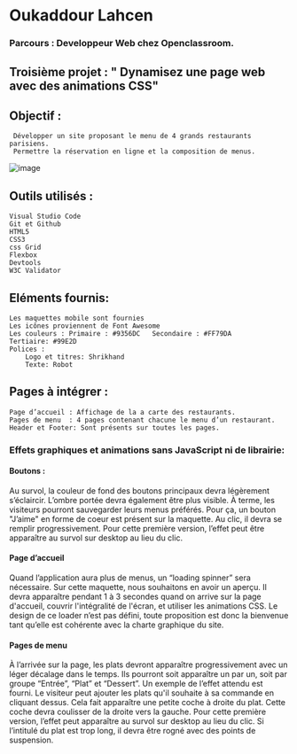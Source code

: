 # Oukaddour Lahcen
### Parcours : Developpeur Web chez Openclassroom.
## Troisième projet : " Dynamisez une page web avec des animations CSS"
## Objectif :
     Développer un site proposant le menu de 4 grands restaurants parisiens.
     Permettre la réservation en ligne et la composition de menus.
![image](https://user-images.githubusercontent.com/74596401/112172756-45d88c00-8bf5-11eb-82bd-e7479f576920.png)
## Outils utilisés :
    Visual Studio Code
    Git et Github
    HTML5
    CSS3
    css Grid
    Flexbox
    Devtools
    W3C Validator
## Eléments fournis: 
    Les maquettes mobile sont fournies
    Les icônes proviennent de Font Awesome
    Les couleurs : Primaire : #9356DC   Secondaire : #FF79DA     Tertiaire: #99E2D  
    Polices :
        Logo et titres: Shrikhand
        Texte: Robot 
## Pages à intégrer :
    Page d’accueil : Affichage de la a carte des restaurants.
    Pages de menu  : 4 pages contenant chacune le menu d’un restaurant.
    Header et Footer: Sont présents sur toutes les pages.

### Effets graphiques et animations sans JavaScript ni de librairie:
#### Boutons : 
Au survol, la couleur de fond des boutons principaux devra légèrement s’éclaircir. L’ombre portée devra également être plus visible.
À terme, les visiteurs pourront sauvegarder leurs menus préférés. Pour ça, un bouton "J’aime" en forme de coeur est présent sur la maquette. Au clic, il devra se
remplir progressivement. Pour cette première version, l’effet peut être apparaître au survol sur desktop au lieu du clic.
#### Page d’accueil
Quand l’application aura plus de menus, un “loading spinner” sera nécessaire. Sur cette maquette, nous souhaitons en avoir un aperçu. Il devra apparaître pendant 1 à 3 secondes quand on arrive sur la page d'accueil, couvrir l'intégralité de l'écran, et utiliser les animations CSS. Le design de ce loader n’est pas défini, toute proposition est donc la bienvenue tant qu’elle est cohérente avec la charte graphique du site.
#### Pages de menu
À l’arrivée sur la page, les plats devront apparaître progressivement avec un léger décalage dans le temps. Ils pourront soit apparaître un par un, soit par groupe
“Entrée”, “Plat” et “Dessert”. Un exemple de l’effet attendu est fourni.
Le visiteur peut ajouter les plats qu'il souhaite à sa commande en cliquant dessus. Cela fait apparaître une petite coche à droite du plat. Cette coche devra coulisser de la droite vers la gauche. Pour cette première version, l’effet peut apparaître au survol sur desktop au lieu du clic. Si l’intitulé du plat est trop long, il devra être rogné avec
des points de suspension.
